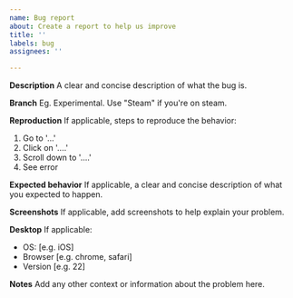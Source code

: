 ```yaml
---
name: Bug report
about: Create a report to help us improve
title: ''
labels: bug
assignees: ''

---
```


**Description**
A clear and concise description of what the bug is.

**Branch**
Eg. Experimental. Use "Steam" if you're on steam.

**Reproduction**
If applicable, steps to reproduce the behavior:
1. Go to '...'
2. Click on '....'
3. Scroll down to '....'
4. See error

**Expected behavior**
If applicable, a clear and concise description of what you expected to happen.

**Screenshots**
If applicable, add screenshots to help explain your problem.

**Desktop**
If applicable:
 - OS: [e.g. iOS]
 - Browser [e.g. chrome, safari]
 - Version [e.g. 22]

**Notes**
Add any other context or information about the problem here.
